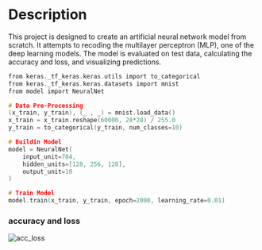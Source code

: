 # Description
This project is designed to create an artificial neural network model from scratch. It attempts to recoding the multilayer perceptron (MLP), one of the deep learning models.
The model is evaluated on test data, calculating the accuracy and loss, and visualizing predictions.

```C 
from keras._tf_keras.keras.utils import to_categorical
from keras._tf_keras.keras.datasets import mnist
from model import NeuralNet

# Data Pre-Processing
(x_train, y_train), (_ , _) = mnist.load_data()
x_train = x_train.reshape(60000, 28*28) / 255.0
y_train = to_categorical(y_train, num_classes=10)

# Buildin Model
model = NeuralNet(
    input_unit=784,
    hidden_units=[128, 256, 128],
    output_unit=10
)

# Train Model
model.train(x_train, y_train, epoch=2000, learning_rate=0.01)
```

### accuracy and loss
![acc_loss](https://github.com/user-attachments/assets/21e3ae52-a8e8-4d16-b583-86a4d8965daf)
